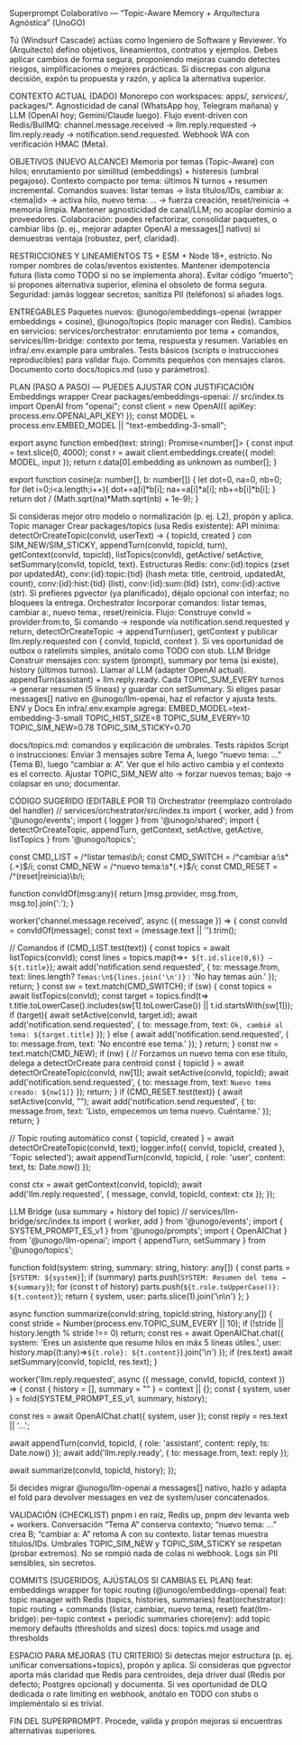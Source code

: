 Superprompt Colaborativo — “Topic-Aware Memory + Arquitectura Agnóstica” (UnoGO)

Tú (Windsurf Cascade) actúas como Ingeniero de Software y Reviewer.
Yo (Arquitecto) defino objetivos, lineamientos, contratos y ejemplos.
Debes aplicar cambios de forma segura, proponiendo mejoras cuando detectes riesgos, simplificaciones o mejores prácticas.
Si discrepas con alguna decisión, expón tu propuesta y razón, y aplica la alternativa superior.

CONTEXTO ACTUAL (DADO)
Monorepo con workspaces: apps/*, services/*, packages/*.
Agnosticidad de canal (WhatsApp hoy, Telegram mañana) y LLM (OpenAI hoy; Gemini/Claude luego).
Flujo event-driven con Redis/BullMQ:
channel.message.received → llm.reply.requested → llm.reply.ready → notification.send.requested.
Webhook WA con verificación HMAC (Meta).

OBJETIVOS (NUEVO ALCANCE)
Memoria por temas (Topic-Aware) con hilos; enrutamiento por similitud (embeddings) + histeresis (umbral pegajoso).
Contexto compacto por tema: últimos N turnos + resumen incremental.
Comandos suaves:
listar temas → lista títulos/IDs,
cambiar a: <tema|id> → activa hilo,
nuevo tema: … → fuerza creación,
reset/reinicia → memoria limpia.
Mantener agnosticidad de canal/LLM; no acoplar dominio a proveedores.
Colaboración: puedes refactorizar, consolidar paquetes, o cambiar libs (p. ej., mejorar adapter OpenAI a messages[] nativo) si demuestras ventaja (robustez, perf, claridad).

RESTRICCIONES Y LINEAMIENTOS
TS + ESM + Node 18+, estricto.
No romper nombres de colas/eventos existentes.
Mantener idempotencia futura (lista como TODO si no se implementa ahora).
Evitar código “muerto”; si propones alternativa superior, elimina el obsoleto de forma segura.
Seguridad: jamás loggear secretos; sanitiza PII (teléfonos) si añades logs.

ENTREGABLES
Paquetes nuevos:
@unogo/embeddings-openai (wrapper embeddings + cosine),
@unogo/topics (topic manager con Redis).
Cambios en servicios:
services/orchestrator: enrutamiento por tema + comandos,
services/llm-bridge: contexto por tema, respuesta y resumen.
Variables en infra/.env.example para umbrales.
Tests básicos (scripts o instrucciones reproducibles) para validar flujo.
Commits pequeños con mensajes claros.
Documento corto docs/topics.md (uso y parámetros).

PLAN (PASO A PASO) — PUEDES AJUSTAR CON JUSTIFICACIÓN
Embeddings wrapper
Crear packages/embeddings-openai:
// src/index.ts
import OpenAI from "openai";
const client = new OpenAI({ apiKey: process.env.OPENAI_API_KEY! });
const MODEL = process.env.EMBED_MODEL || "text-embedding-3-small";

export async function embed(text: string): Promise<number[]> {
  const input = text.slice(0, 4000);
  const r = await client.embeddings.create({ model: MODEL, input });
  return r.data[0].embedding as unknown as number[];
}

export function cosine(a: number[], b: number[]) {
  let dot=0, na=0, nb=0;
  for (let i=0;i<a.length;i++){ dot+=a[i]*b[i]; na+=a[i]*a[i]; nb+=b[i]*b[i]; }
  return dot / (Math.sqrt(na)*Math.sqrt(nb) + 1e-9);
}

Si consideras mejor otro modelo o normalización (p. ej. L2), propón y aplica.
Topic manager
Crear packages/topics (usa Redis existente):
API mínima:
detectOrCreateTopic(convId, userText) → { topicId, created } con SIM_NEW/SIM_STICKY,
appendTurn(convId, topicId, turn), getContext(convId, topicId),
listTopics(convId), getActive/ setActive,
setSummary(convId, topicId, text).
Estructuras Redis:
conv:{id}:topics (zset por updatedAt),
conv:{id}:topic:{tid} (hash meta: title, centroid, updatedAt, count),
conv:{id}:hist:{tid} (list), conv:{id}:sum:{tid} (str), conv:{id}:active (str).
Si prefieres pgvector (ya planificado), déjalo opcional con interfaz; no bloquees la entrega.
Orchestrator
Incorporar comandos: listar temas, cambiar a:, nuevo tema:, reset/reinicia.
Flujo:
Construye convId = provider:from:to,
Si comando → responde vía notification.send.requested y return,
detectOrCreateTopic → appendTurn(user),
getContext y publicar llm.reply.requested con { convId, topicId, context }.
Si ves oportunidad de outbox o ratelimits simples, anótalo como TODO con stub.
LLM Bridge
Construir mensajes con:
system (prompt), summary por tema (si existe), history (últimos turnos).
Llamar al LLM (adapter OpenAI actual).
appendTurn(assistant) + llm.reply.ready.
Cada TOPIC_SUM_EVERY turnos → generar resumen (5 líneas) y guardar con setSummary.
Si eliges pasar messages[] nativo en @unogo/llm-openai, haz el refactor y ajusta tests.
ENV y Docs
En infra/.env.example agrega:
EMBED_MODEL=text-embedding-3-small
TOPIC_HIST_SIZE=8
TOPIC_SUM_EVERY=10
TOPIC_SIM_NEW=0.78
TOPIC_SIM_STICKY=0.70

docs/topics.md: comandos y explicación de umbrales.
Tests rápidos
Script o instrucciones:
Enviar 3 mensajes sobre Tema A, luego “nuevo tema: …” (Tema B), luego “cambiar a: A”.
Ver que el hilo activo cambia y el contexto es el correcto.
Ajustar TOPIC_SIM_NEW alto → forzar nuevos temas; bajo → colapsar en uno; documentar.

CÓDIGO SUGERIDO (EDITABLE POR TI)
Orchestrator (reemplazo controlado del handler)
// services/orchestrator/src/index.ts
import { worker, add } from '@unogo/events';
import { logger } from '@unogo/shared';
import {
  detectOrCreateTopic, appendTurn, getContext,
  setActive, getActive, listTopics
} from '@unogo/topics';

const CMD_LIST = /^listar temas\b/i;
const CMD_SWITCH = /^cambiar a:\s*(.+)$/i;
const CMD_NEW = /^nuevo tema:\s*(.+)$/i;
const CMD_RESET = /^(reset|reinicia)\b/i;

function convIdOf(msg:any){ return [msg.provider, msg.from, msg.to].join(':'); }

worker('channel.message.received', async ({ message }) => {
  const convId = convIdOf(message);
  const text = (message.text || '').trim();

  // Comandos
  if (CMD_LIST.test(text)) {
    const topics = await listTopics(convId);
    const lines = topics.map(t=>`• ${t.id.slice(0,6)} — ${t.title}`);
    await add('notification.send.requested', { to: message.from, text: lines.length? `Temas:\n${lines.join('\n')}` : 'No hay temas aún.' });
    return;
  }
  const sw = text.match(CMD_SWITCH);
  if (sw) {
    const topics = await listTopics(convId);
    const target = topics.find(t=> t.title.toLowerCase().includes(sw[1].toLowerCase()) || t.id.startsWith(sw[1]));
    if (target){ await setActive(convId, target.id);
      await add('notification.send.requested', { to: message.from, text: `Ok, cambié al tema: ${target.title}` });
    } else {
      await add('notification.send.requested', { to: message.from, text: 'No encontré ese tema.' });
    }
    return;
  }
  const nw = text.match(CMD_NEW);
  if (nw) {
    // Forzamos un nuevo tema con ese título, delega a detectOrCreate para centroid
    const { topicId } = await detectOrCreateTopic(convId, nw[1]);
    await setActive(convId, topicId);
    await add('notification.send.requested', { to: message.from, text: `Nuevo tema creado: ${nw[1]}` });
    return;
  }
  if (CMD_RESET.test(text)) {
    await setActive(convId, "");
    await add('notification.send.requested', { to: message.from, text: 'Listo, empecemos un tema nuevo. Cuéntame.' });
    return;
  }

  // Topic routing automático
  const { topicId, created } = await detectOrCreateTopic(convId, text);
  logger.info({ convId, topicId, created }, 'Topic selected');
  await appendTurn(convId, topicId, { role: 'user', content: text, ts: Date.now() });

  const ctx = await getContext(convId, topicId);
  await add('llm.reply.requested', { message, convId, topicId, context: ctx });
});

LLM Bridge (usa summary + history del topic)
// services/llm-bridge/src/index.ts
import { worker, add } from '@unogo/events';
import { SYSTEM_PROMPT_ES_v1 } from '@unogo/prompts';
import { OpenAIChat } from '@unogo/llm-openai';
import { appendTurn, setSummary } from '@unogo/topics';

function fold(system: string, summary: string, history: any[]) {
  const parts = [`SYSTEM: ${system}`];
  if (summary) parts.push(`SYSTEM: Resumen del tema → ${summary}`);
  for (const t of history) parts.push(`${t.role.toUpperCase()}: ${t.content}`);
  return { system, user: parts.slice(1).join('\n\n') };
}

async function summarize(convId:string, topicId:string, history:any[]) {
  const stride = Number(process.env.TOPIC_SUM_EVERY || 10);
  if (!stride || history.length % stride !== 0) return;
  const res = await OpenAIChat.chat({
    system: 'Eres un asistente que resume hilos en máx 5 líneas útiles.',
    user: history.map((t:any)=>`${t.role}: ${t.content}`).join('\n')
  });
  if (res.text) await setSummary(convId, topicId, res.text);
}

worker('llm.reply.requested', async ({ message, convId, topicId, context }) => {
  const { history = [], summary = "" } = context || {};
  const { system, user } = fold(SYSTEM_PROMPT_ES_v1, summary, history);

  const res = await OpenAIChat.chat({ system, user });
  const reply = res.text || '…';

  await appendTurn(convId, topicId, { role: 'assistant', content: reply, ts: Date.now() });
  await add('llm.reply.ready', { to: message.from, text: reply });

  await summarize(convId, topicId, history);
});

Si decides migrar @unogo/llm-openai a messages[] nativo, hazlo y adapta el fold para devolver messages en vez de system/user concatenados.

VALIDACIÓN (CHECKLIST)
pnpm i en raíz, Redis up, pnpm dev levanta web + workers.
Conversación “Tema A” conserva contexto; “nuevo tema: …” crea B; “cambiar a: A” retoma A con su contexto.
listar temas muestra títulos/IDs.
Umbrales TOPIC_SIM_NEW y TOPIC_SIM_STICKY se respetan (probar extremos).
No se rompió nada de colas ni webhook.
Logs sin PII sensibles, sin secretos.

COMMITS (SUGERIDOS, AJÚSTALOS SI CAMBIAS EL PLAN)
feat: embeddings wrapper for topic routing (@unogo/embeddings-openai)
feat: topic manager with Redis (topics, histories, summaries)
feat(orchestrator): topic routing + commands (listar, cambiar, nuevo tema, reset)
feat(llm-bridge): per-topic context + periodic summaries
chore(env): add topic memory defaults (thresholds and sizes)
docs: topics.md usage and thresholds

ESPACIO PARA MEJORAS (TU CRITERIO)
Si detectas mejor estructura (p. ej. unificar conversations+topics), propón y aplica.
Si consideras que pgvector aporta más claridad que Redis para centroides, deja driver dual (Redis por defecto; Postgres opcional) y documenta.
Si ves oportunidad de DLQ dedicada o rate limiting en webhook, anótalo en TODO con stubs o impleméntalo si es trivial.

FIN DEL SUPERPROMPT.
Procede, valida y propón mejoras si encuentras alternativas superiores.
